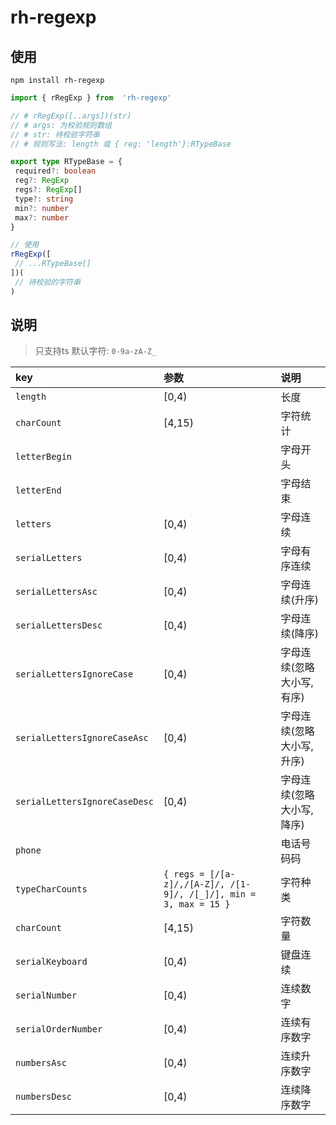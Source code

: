 # rh-regexp

## 使用

```shell
npm install rh-regexp
```

```ts
import { rRegExp } from  'rh-regexp'

// # rRegExp([..args])(str)
// # args: 为校验规则数组
// # str: 待校验字符串
// # 规则写法: length 或 { reg: 'length'}:RTypeBase

export type RTypeBase = {
 required?: boolean
 reg?: RegExp
 regs?: RegExp[]
 type?: string
 min?: number
 max?: number
}

// 使用
rRegExp([
 // ...RTypeBase[]
])(
 // 待校验的字符串
)

```

## 说明

> 只支持ts
默认字符: `0-9a-zA-Z_`

| key                           | 参数                                                              | 说明                       |
| :---------------------------- | :---------------------------------------------------------------- | :------------------------- |
| `length`                      | [0,4)                                                             | 长度                       |
| `charCount`                   | [4,15)                                                            | 字符统计                   |
| `letterBegin`                 |                                                                   | 字母开头                   |
| `letterEnd`                   |                                                                   | 字母结束                   |
| `letters`                     | [0,4)                                                             | 字母连续                   |
| `serialLetters`               | [0,4)                                                             | 字母有序连续               |
| `serialLettersAsc`            | [0,4)                                                             | 字母连续(升序)             |
| `serialLettersDesc`           | [0,4)                                                             | 字母连续(降序)             |
| `serialLettersIgnoreCase`     | [0,4)                                                             | 字母连续(忽略大小写, 有序) |
| `serialLettersIgnoreCaseAsc`  | [0,4)                                                             | 字母连续(忽略大小写,升序)  |
| `serialLettersIgnoreCaseDesc` | [0,4)                                                             | 字母连续(忽略大小写,降序)  |
| `phone`                       |                                                                   | 电话号码码                 |
| `typeCharCounts`              | `{ regs = [/[a-z]/,/[A-Z]/, /[1-9]/, /[_]/], min = 3, max = 15 }` | 字符种类                   |
| `charCount`                   | [4,15)                                                            | 字符数量                   |
| `serialKeyboard`              | [0,4)                                                             | 键盘连续                   |
| `serialNumber`                | [0,4)                                                             | 连续数字                   |
| `serialOrderNumber`           | [0,4)                                                             | 连续有序数字               |
| `numbersAsc`                  | [0,4)                                                             | 连续升序数字               |
| `numbersDesc`                 | [0,4)                                                             | 连续降序数字               |
